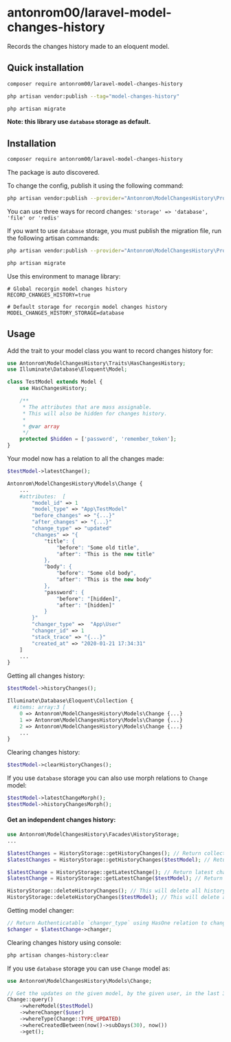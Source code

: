 # antonrom00/laravel-model-changes-history

Records the changes history made to an eloquent model.

## Quick installation

```bash
composer require antonrom00/laravel-model-changes-history
```

```bash
php artisan vendor:publish --tag="model-changes-history"
```

```bash
php artisan migrate
```

**Note: this library use `database` storage as default.**

## Installation
```bash
composer require antonrom00/laravel-model-changes-history
```

The package is auto discovered.

To change the config, publish it using the following command:
```bash
php artisan vendor:publish --provider="Antonrom\ModelChangesHistory\Providers\ModelChangesHistoryServiceProvider" --tag="config"
```

You can use three ways for record changes: `'storage' => 'database', 'file' or 'redis'`

If you want to use `database` storage, you must publish the migration file, run the following artisan commands:
```bash
php artisan vendor:publish --provider="Antonrom\ModelChangesHistory\Providers\ModelChangesHistoryServiceProvider" --tag="migrations"
```
```bash
php artisan migrate
```

Use this environment to manage library:
```dotenv
# Global recorgin model changes history
RECORD_CHANGES_HISTORY=true

# Default storage for recorgin model changes history
MODEL_CHANGES_HISTORY_STORAGE=database
```

## Usage

Add the trait to your model class you want to record changes history for:
```php
use Antonrom\ModelChangesHistory\Traits\HasChangesHistory;
use Illuminate\Database\Eloquent\Model;

class TestModel extends Model {
    use HasChangesHistory;

    /**
     * The attributes that are mass assignable.
     * This will also be hidden for changes history.
     *
     * @var array
     */
    protected $hidden = ['password', 'remember_token'];
}

```

Your model now has a relation to all the changes made:
```php
$testModel->latestChange();

Antonrom\ModelChangesHistory\Models\Change {
    ...
    #attributes:  [
        "model_id" => 1
        "model_type" => "App\TestModel"
        "before_changes" => "{...}"
        "after_changes" => "{...}"
        "change_type" => "updated"
        "changes" => "{
            "title": {
                "before": "Some old title",  
                "after": "This is the new title"
            },
            "body": {
                "before": "Some old body",  
                "after": "This is the new body"
            },
            "password": {
                "before": "[hidden]",  
                "after": "[hidden]"
            }
        }"
        "changer_type" =>  "App\User"
        "changer_id" => 1
        "stack_trace" => "{...}"
        "created_at" => "2020-01-21 17:34:31"
    ]
    ...
}
```

Getting all changes history:
```php
$testModel->historyChanges();

Illuminate\Database\Eloquent\Collection {
  #items: array:3 [
    0 => Antonrom\ModelChangesHistory\Models\Change {...}
    1 => Antonrom\ModelChangesHistory\Models\Change {...}
    2 => Antonrom\ModelChangesHistory\Models\Change {...}
    ...
}
```

Clearing changes history:
```php
$testModel->clearHistoryChanges();
```

If you use `database` storage you can also use morph relations to `Change` model:
```php
$testModel->latestChangeMorph();
$testModel->historyChangesMorph();
```

#### Get an independent changes history:

```php
use Antonrom\ModelChangesHistory\Facades\HistoryStorage;
...

$latestChanges = HistoryStorage::getHistoryChanges(); // Return collection fo all latest changes
$latestChanges = HistoryStorage::getHistoryChanges($testModel); // Return collection fo all latest changes for model

$latestChange = HistoryStorage::getLatestChange(); // Return latest change
$latestChange = HistoryStorage::getLatestChange($testModel); // Return latest change for model

HistoryStorage::deleteHistoryChanges(); // This will delete all history changes
HistoryStorage::deleteHistoryChanges($testModel); // This will delete all history changes for model
```

Getting model changer:
```php
// Return Authenticatable `changer_type` using HasOne relation to changer_type and changer_id
$changer = $latestChange->changer; 
```

Clearing changes history using console:
```bash
php artisan changes-history:clear
```

If you use `database` storage you can use `Change` model as:
```php
use Antonrom\ModelChangesHistory\Models\Change;

// Get the updates on the given model, by the given user, in the last 30 days:
Change::query()
    ->whereModel($testModel)
    ->whereChanger($user)
    ->whereType(Change::TYPE_UPDATED)
    ->whereCreatedBetween(now()->subDays(30), now())
    ->get();
```
